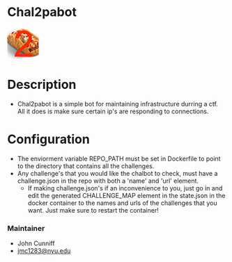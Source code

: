 # Chal2pabot
![alt text](https://raw.githubusercontent.com/osirislab/Chal2pabot/master/chal2pa.png)


# Description
- Chal2pabot is a simple bot for maintaining infrastructure durring a ctf. All it does is make sure certain ip's are responding to connections. 

# Configuration
- The enviorment variable REPO_PATH must be set in Dockerfile to point to the directory that contains all the challenges.
- Any challenge's that you would like the chalbot to check, must have a challenge.json in the repo with both a 'name' and 'url' element.
  - If making challenge.json's if an inconvenience to you, just go in and edit the generated CHALLENGE_MAP element in the state.json in the docker container to the names and urls of the challenges that you want. Just make sure to restart the container!

### Maintainer
- John Cunniff
- jmc1283@nyu.edu
